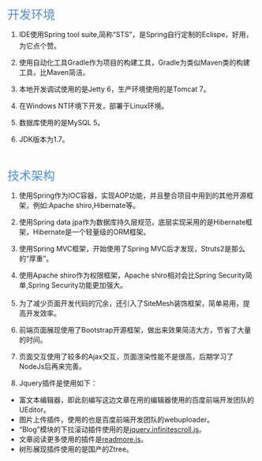 <p>
    <br/>
</p>
<p>
    <span style="color:#548dd4;font-family:微软雅黑, Microsoft YaHei;font-size:24px">开发环境</span>
</p>
<ol>
    <li>
        <p>
            IDE使用Spring tool suite,简称“<span style="line-height: 22.8571434020996px; white-space: normal;">STS</span>”，是Spring自行定制的Eclispe，好用，为它点个赞。
        </p>
    </li>
    <li>
        <p>
            使用自动化工具Gradle作为项目的构建工具，Gradle为类似Maven类的构建工具，比Maven简洁。
        </p>
    </li>
    <li>
        <p>
            本地开发调试使用的是Jetty 6，生产环境使用的是Tomcat 7。
        </p>
    </li>
    <li>
        <p>
            在Windows NT环境下开发，部署于Linux环境。
        </p>
    </li>
    <li>
        <p>
            数据库使用的是MySQL 5。
        </p>
    </li>
    <li>
        <p>
            JDK版本为1.7。
        </p>
    </li>
</ol>
<p>
    <br/>
</p>
<p>
    <span style="color:#548dd4;font-family:微软雅黑, Microsoft YaHei;font-size:24px">技术架构</span>
</p>
<ol>
    <li>
        <p>
            使用Spring作为IOC容器，实现AOP功能，并且整合项目中用到的其他开源框架，例如:Apache shiro,Hibernate等。<br/>
        </p>
    </li>
    <li>
        <p>
            使用Spring data jpa作为数据库持久层规范，底层实现采用的是Hibernate框架，Hibernate是一个轻量级的ORM框架。
        </p>
    </li>
    <li>
        <p>
            使用Spring MVC框架，开始使用了Spring MVC后才发现，Struts2是那么的“厚重”。
        </p>
    </li>
    <li>
        <p>
            使用Apache shiro作为权限框架，Apache shiro相对会比Spring Security简单,<span style="line-height: 22.8571434020996px; white-space: normal;">Spring Security功能更加强大</span>。
        </p>
    </li>
    <li>
        <p>
            为了减少页面开发代码的冗余，还引入了SiteMesh装饰框架，简单易用，提高开发效率。
        </p>
    </li>
    <li>
        <p>
            前端页面展现使用了Bootstrap开源框架，做出来效果简洁大方，节省了大量的时间。
        </p>
    </li>
    <li>
        <p>
            页面交互使用了较多的Ajax交互，页面渲染性能不是很高，后期学习了NodeJs后再来完善。
        </p>
    </li>
    <li>
        <p>
            Jquery插件是使用如下：
        </p>
    </li>
</ol>
<ul>
    <li>
        富文本编辑器，即此刻编写这边文章在用的编辑器使用的百度前端开发团队的UEditor。
    </li>
    <li>
        图片上传插件，使用的也是百度前端开发团队的webuploader。
    </li>
    <li>
        “Blog”模块的下拉滚动插件使<span id="_baidu_bookmark_start_1" style="display: none; line-height: 0px;">‍</span><span id="_baidu_bookmark_start_3" style="display: none; line-height: 0px;">‍</span>用的是<a href="https://github.com/ethanxm/imethan/blob/master/WebContent/theme/js/jquery.infinitescroll.js" id="5634f3947cec655e21a22d0307717713-88633e12e2164348e56f1bd96d515a7747a83eca" title="jquery.infinitescroll.js">jquery.infinitescroll.js<span id="_baidu_bookmark_end_2" style="display: none; line-height: 0px;">‍</span></a>。<span id="_baidu_bookmark_end_4" style="display: none; line-height: 0px;">‍</span>
    </li>
    <li>
        文章阅读更多使<span id="_baidu_bookmark_start_6" style="display: none; line-height: 0px;">‍</span><span id="_baidu_bookmark_start_8" style="display: none; line-height: 0px;">‍</span>用的插件是<a href="https://github.com/ethanxm/imethan/blob/master/WebContent/theme/js/readmore.js" id="f02c54a9a80a30ed724a772e1be05715-3296b45ef8bd194f1e06c9c0e37dcb49fd4ab44e" title="readmore.js">readmore.js<span id="_baidu_bookmark_end_7" style="display: none; line-height: 0px;">‍</span></a>。<span id="_baidu_bookmark_end_9" style="display: none; line-height: 0px;">‍</span>
    </li>
    <li>
        树形展现插件使用的是国产的Ztree。
    </li>
</ul>
<p>
    <br/>
</p>

<p>
    <br/>
</p>
<p>
    <br/>
</p>
